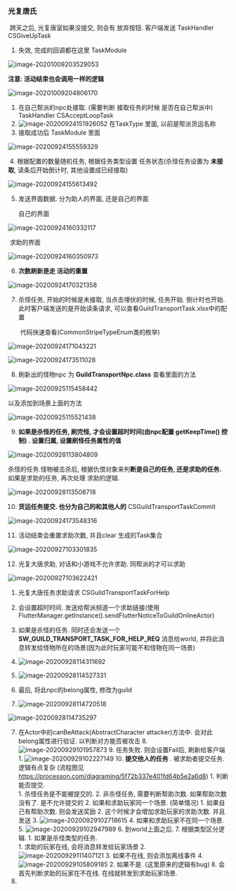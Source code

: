 ### 光复唐氏

​	跨天之后, 光复唐室如果没提交, 则会有 放弃按钮.   客户端发送 TaskHandler  CSGiveUpTask

1.  失效, 完成的回调都在这里  TaskModule

   ![image-20201009203529053](image-20201009203529053.png)

   **注意: 活动结束也会调用一样的逻辑**

   ![image-20201009204806170](image-20201009204806170.png)



1. 在自己帮派的npc处接取. (需要判断 接取任务的时候 是否在自己帮派中)    TaskHandler    CSAcceptLoopTask
2. ![image-20200924151926052](image-20200924151926052.png)      在TaskType 里面, 以前是帮派货运名称
3. 接取成功后 TaskModule 里面

![image-20200924155559329](image-20200924155559329.png)



​	4. 根据配置的数量随机任务,  根据任务类型设置 任务状态(杀怪任务设置为 **未接取**, 读条后开始倒计时,   其他设置成已经接取)

![image-20200924155613492](image-20200924155613492.png)



5. 发送界面数据.  分为助人的界面, 还是自己的界面

   自己的界面

![image-20200924160332117](image-20200924160332117.png)



​	求助的界面

![image-20200924160350973](image-20200924160350973.png)





6. **次数刷新是走 活动的重置**

![image-20200924170321358](image-20200924170321358.png)





7. 杀怪任务, 开始的时候是未接取, 当点击埋伏的时候, 任务开始.  倒计时也开始.  此时客户端发送的是开始读条请求, 可以查看GuildTransportTask.xlsx中的配置

   ​	代码快速查看(CommonStripeTypeEnum类的枚举)

![image-20200924171043221](image-20200924171043221.png)



![image-20200924173511028](image-20200924173511028.png)





8. 刷新出的怪物npc 为  **GuildTransportNpc.class** 查看里面的方法

![image-20200925115458442](image-20200925115458442.png)

以及添加到场景上面的方法

![image-20200925115521438](image-20200925115521438.png)

9. **如果是杀怪的任务,  刷完怪, 才会设置超时时间(由npc配置  getKeepTime() 控制) .    设置归属,  设置刷怪任务属性的值** 

![image-20200928113804809](image-20200928113804809.png)

杀怪的任务.怪物被击杀后, 根据仇恨对象来判**断是自己的任务, 还是求助的任务.**  如果是求助的任务, 再次处理 求助的逻辑.  

![image-20200928113508718](image-20200928113508718.png)



10. **货运任务提交. 也分为自己的和其他人的**  CSGuildTransportTaskCommit

![image-20200924173548316](image-20200924173548316.png)



11. 活动结束会重置求助次数, 并且clear 生成的Task集合

![image-20200927103301835](image-20200927103301835.png)





12. 光复大唐求助,  对话和小游戏不允许求助.  同帮派的才可以求助

![image-20200927103622421](image-20200927103622421.png)



1.  光复大唐任务求助请求  CSGuildTransportTaskForHelp

   1. 会设置超时时间.  发送给帮派频道一个求助链接(使用 FlutterManager.getInstance().sendFlutterNoticeToGuildOnlineActor)
   2. 如果是杀怪的任务. 同时还会发送一个 **SW_GUILD_TRANSPORT_TASK_FOR_HELP_REQ** 消息给world, 并将此消息转发给怪物所在的场景(因为此时玩家可能不和怪物在同一场景)
   3. ![image-20200928114311692](image-20200928114311692.png)
   4. ![image-20200928114527331](image-20200928114527331.png)

   5. 最后, 将此npc的belong属性, 修改为guild
   6. ![image-20200928114720518](image-20200928114720518.png)

![image-20200928114735297](image-20200928114735297.png)

7.	在Actor中的canBeAttack(AbstractCharacter attacker)方法中.  会对此belong属性进行验证. 以判断对方能否被攻击
             8.	![image-20200929101957873](image-20200929101957873.png)
                      9.	 任务失败. 则会设置Fail后, 刷新给客户端
                             1.	![image-20200929102227149](image-20200929102227149.png)
                                   10.	**提交他人的任务** .    被求助者提交任务.   逻辑有点复杂 (流程图见  https://processon.com/diagraming/5f72b337e401fd64b5e2a6d8)
                              1.	判断能否提交.  
                                              1.	杀怪任务是不能被提交的. 
                                                          2.	非杀怪任务, 需要判断帮助次数.   如果帮助次数没有了. 是不允许提交的
                              2.	如果和求助玩家同一个场景.    (简单情况)
                                              1.	如果自己有帮助次数. 则会发送奖励
                                                          2.	这个时候才会增加求助玩家的求助次数. 并且发送
                              3.	![image-20200929102718615](image-20200929102718615.png)
                              4.	 如果和求助玩家不在同一个场景. 
                              5.	![image-20200929102947989](image-20200929102947989.png)
                              6.	到world上面之后. 
                              7.	根据类型区分逻辑. 
                                              1.	如果是杀怪类型的任务.  
                                                              1.	求助的玩家在线, 会将消息转发给玩家场景
                                                                          2.	![image-20200929111407121](image-20200929111407121.png)
                                                                                      3.	如果不在线, 则会添加离线事件
                                                                                                  4.	![image-20200929105809185](image-20200929105809185.png)
                                                                                                          2.	如果不是. (这里原来的逻辑有bug)
                              8.	会首先判断求助的玩家在不在线. 在线就转发到求助玩家场景. 
11.	
